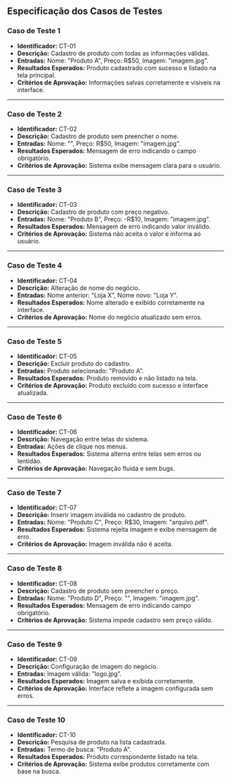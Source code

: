 ## **Especificação dos Casos de Testes**

### **Caso de Teste 1**  
- **Identificador:** CT-01  
- **Descrição:** Cadastro de produto com todas as informações válidas.  
- **Entradas:** Nome: "Produto A", Preço: R$50, Imagem: "imagem.jpg".  
- **Resultados Esperados:** Produto cadastrado com sucesso e listado na tela principal.  
- **Critérios de Aprovação:** Informações salvas corretamente e visíveis na interface.  

---

### **Caso de Teste 2**  
- **Identificador:** CT-02  
- **Descrição:** Cadastro de produto sem preencher o nome.  
- **Entradas:** Nome: "", Preço: R$50, Imagem: "imagem.jpg".  
- **Resultados Esperados:** Mensagem de erro indicando o campo obrigatório.  
- **Critérios de Aprovação:** Sistema exibe mensagem clara para o usuário.  

---

### **Caso de Teste 3**  
- **Identificador:** CT-03  
- **Descrição:** Cadastro de produto com preço negativo.  
- **Entradas:** Nome: "Produto B", Preço: -R$10, Imagem: "imagem.jpg".  
- **Resultados Esperados:** Mensagem de erro indicando valor inválido.  
- **Critérios de Aprovação:** Sistema não aceita o valor e informa ao usuário.  

---

### **Caso de Teste 4**  
- **Identificador:** CT-04  
- **Descrição:** Alteração de nome do negócio.  
- **Entradas:** Nome anterior: "Loja X", Nome novo: "Loja Y".  
- **Resultados Esperados:** Nome alterado e exibido corretamente na interface.  
- **Critérios de Aprovação:** Nome do negócio atualizado sem erros.  

---

### **Caso de Teste 5**  
- **Identificador:** CT-05  
- **Descrição:** Excluir produto do cadastro.  
- **Entradas:** Produto selecionado: "Produto A".  
- **Resultados Esperados:** Produto removido e não listado na tela.  
- **Critérios de Aprovação:** Produto excluído com sucesso e interface atualizada.  

---

### **Caso de Teste 6**  
- **Identificador:** CT-06  
- **Descrição:** Navegação entre telas do sistema.  
- **Entradas:** Ações de clique nos menus.  
- **Resultados Esperados:** Sistema alterna entre telas sem erros ou lentidão.  
- **Critérios de Aprovação:** Navegação fluida e sem bugs.  

---

### **Caso de Teste 7**  
- **Identificador:** CT-07  
- **Descrição:** Inserir imagem inválida no cadastro de produto.  
- **Entradas:** Nome: "Produto C", Preço: R$30, Imagem: "arquivo.pdf".  
- **Resultados Esperados:** Sistema rejeita imagem e exibe mensagem de erro.  
- **Critérios de Aprovação:** Imagem inválida não é aceita.  

---

### **Caso de Teste 8**  
- **Identificador:** CT-08  
- **Descrição:** Cadastro de produto sem preencher o preço.  
- **Entradas:** Nome: "Produto D", Preço: "", Imagem: "imagem.jpg".  
- **Resultados Esperados:** Mensagem de erro indicando campo obrigatório.  
- **Critérios de Aprovação:** Sistema impede cadastro sem preço válido.  

---

### **Caso de Teste 9**  
- **Identificador:** CT-09  
- **Descrição:** Configuração de imagem do negócio.  
- **Entradas:** Imagem válida: "logo.jpg".  
- **Resultados Esperados:** Imagem salva e exibida corretamente.  
- **Critérios de Aprovação:** Interface reflete a imagem configurada sem erros.  

---

### **Caso de Teste 10**  
- **Identificador:** CT-10  
- **Descrição:** Pesquisa de produto na lista cadastrada.  
- **Entradas:** Termo de busca: "Produto A".  
- **Resultados Esperados:** Produto correspondente listado na tela.  
- **Critérios de Aprovação:** Sistema exibe produtos corretamente com base na busca.  

